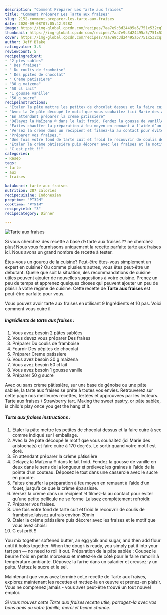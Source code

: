 ```yaml
---
description: "Comment Préparer Les Tarte aux fraises"
title: "Comment Préparer Les Tarte aux fraises"
slug: 2152-comment-preparer-les-tarte-aux-fraises
date: 2020-09-08T07:05:42.928Z
image: https://img-global.cpcdn.com/recipes/7aa7e9c3d24495a5/751x532cq70/tarte-aux-fraises-photo-principale-de-la-recette.jpg
thumbnail: https://img-global.cpcdn.com/recipes/7aa7e9c3d24495a5/751x532cq70/tarte-aux-fraises-photo-principale-de-la-recette.jpg
cover: https://img-global.cpcdn.com/recipes/7aa7e9c3d24495a5/751x532cq70/tarte-aux-fraises-photo-principale-de-la-recette.jpg
author: Jeff Blake
ratingvalue: 3.3
reviewcount: 5
recipeingredient:
- "2 ptes sables"
- " Des fraises"
- " Du coulis de framboise"
- " Des ppites de chocolat"
- " Creme patissiere"
- "30 g maizena"
- "50 cl lait"
- "1 gousse vanille"
- "50 g sucre"
recipeinstructions:
- "Étaler la pâte mettre les petites de chocolat dessus et la faire cuire à sec comme indiqué sur l emballage."
- "Avec la 2e pâte découpé le motif que vous souhaitez (ici Marie des aristochats) et faire cuire à 170 degrés. Le sortir quand votre motif est doré."
- "En attendant préparer la crème pâtissière"
- "Délayez la Maïzena ® dans le lait froid. Fendez la gousse de vanille en deux dans le sens de la longueur et prélevez les graines à l’aide de la pointe d’un couteau. Déposez le tout dans une casserole avec le sucre en poudre."
- "Faites chauffer la préparation à feu moyen en remuant à l’aide d’un fouet, jusqu’à ce que la crème épaississe."
- "Versez la crème dans un récipient et filmez-la au contact pour éviter qu’une petite pellicule ne se forme. Laissez complètement refroidir."
- "Préparer vos fraises."
- "Une fois votre fond de tarte cuit et froid le recouvrir de coulis de framboise.laissez aufrais environ 30min"
- "Étaler la crème pâtissière puis décorer avec les fraises et le motif que vous avez choisi"
- "C est prêt !!"
categories:
- Resep
tags:
- tarte
- aux
- fraises

katakunci: tarte aux fraises 
nutrition: 287 calories
recipecuisine: Indonesian
preptime: "PT32M"
cooktime: "PT51M"
recipeyield: "3"
recipecategory: Dinner

---
```



![Tarte aux fraises](https://img-global.cpcdn.com/recipes/7aa7e9c3d24495a5/751x532cq70/tarte-aux-fraises-photo-principale-de-la-recette.jpg)

Si vous cherchez des recette à base de tarte aux fraises ?? ne cherchez plus! Nous vous fournissons uniquement la recette parfaite tarte aux fraises ici. Nous avons un grand nombre de recette à tester.

Êtes-vous un gourou de la cuisine? Peut-être êtes-vous simplement un expert en cuisine? Ou comme plusieurs autres, vous êtes peut-être un débutant. Quelle que soit la situation, des recommandations de cuisine utiles peuvent ajouter de nouvelles suggestions à votre cuisine. Prenez un peu de temps et apprenez quelques choses qui peuvent ajouter un peu de plaisir à votre régime de cuisine. Cette recette de <strong> Tarte aux fraises </strong> est peut-être parfaite pour vous.

<!--inarticleads1-->

Vous pouvez avoir tarte aux fraises en utilisant 9 Ingrédients et 10 pas. Voici comment vous cuire il.

##### Ingrédients de tarte aux fraises :

1. Vous avez besoin 2 pâtes sablées
1. Vous devez vous préparer  Des fraises
1. Préparer  Du coulis de framboise
1. Fournir  Des pépites de chocolat
1. Préparer  Creme patissiere
1. Vous avez besoin 30 g maizena
1. Vous avez besoin 50 cl lait
1. Vous avez besoin 1 gousse vanille
1. Préparer 50 g sucre


Avec ou sans crème pâtissière, sur une base de génoise ou une pâte sablée, la tarte aux fraises se prête à toutes vos envies. Retrouverez sur cette page nos meilleures recettes, testées et approuvées par les lecteurs. Tarte aux fraises / Strawberry tart. Making the sweet pastry, or pâte sablée, is child&#39;s play once you get the hang of it. 

<!--inarticleads2-->

##### Tarte aux fraises instructions :

1. Étaler la pâte mettre les petites de chocolat dessus et la faire cuire à sec comme indiqué sur l emballage.
1. Avec la 2e pâte découpé le motif que vous souhaitez (ici Marie des aristochats) et faire cuire à 170 degrés. Le sortir quand votre motif est doré.
1. En attendant préparer la crème pâtissière
1. Délayez la Maïzena ® dans le lait froid. Fendez la gousse de vanille en deux dans le sens de la longueur et prélevez les graines à l’aide de la pointe d’un couteau. Déposez le tout dans une casserole avec le sucre en poudre.
1. Faites chauffer la préparation à feu moyen en remuant à l’aide d’un fouet, jusqu’à ce que la crème épaississe.
1. Versez la crème dans un récipient et filmez-la au contact pour éviter qu’une petite pellicule ne se forme. Laissez complètement refroidir.
1. Préparer vos fraises.
1. Une fois votre fond de tarte cuit et froid le recouvrir de coulis de framboise.laissez aufrais environ 30min
1. Étaler la crème pâtissière puis décorer avec les fraises et le motif que vous avez choisi
1. C est prêt !!


You mix together softened butter, an egg yolk and sugar, and then add flour until it holds together. When the dough is ready, you simply pat it into your tart pan — no need to roll it out. Préparation de la pâte sablée : Coupez le beurre froid en petits morceaux et mettez-le de côté pour le faire ramollir à température ambiante. Déposez la farine dans un saladier et creusez-y un puits. Mettez le sucre et le sel. 

<!--inarticleads1-->

<p>
Maintenant que vous avez terminé cette recette de Tarte aux fraises, explorez maintenant les recettes et mettez-la en œuvre et prenez-en plaisir. Vous ne comprenez jamais - vous avez peut-être trouvé un tout nouvel emploi.
</p>

<p>
<i>Si vous trouvez cette Tarte aux fraises recette utile, partagez-la avec vos bons amis ou votre famille, merci et bonne chance.</i>
</p>
